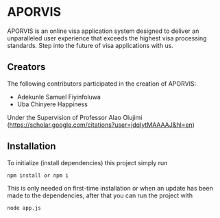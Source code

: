 # APORVIS

APORVIS is an online visa application system designed to deliver an unparalleled user experience that exceeds the highest visa processing standards. Step into the future of visa applications with us.

## Creators

The following contributors participated in the creation of APORVIS:

- Adekunle Samuel Fiyinfoluwa
- Uba Chinyere Happiness

Under the Supervision of Professor Alao Olujimi (https://scholar.google.com/citations?user=jdqIytMAAAAJ&hl=en)
## Installation

To initialize (install dependencies) this project simply run 

```bash
npm install or npm i
```

This is only needed on first-time installation or when an update has been made to the dependencies, after that you can run the project with

```bash
node app.js
```
